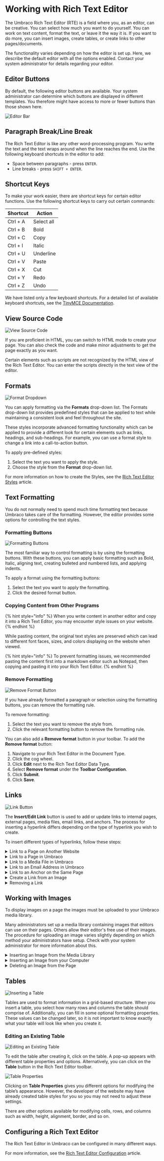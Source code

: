 # Working with Rich Text Editor

The Umbraco Rich Text Editor (RTE) is a field where you, as an editor, can be creative. You can select how much you want to do yourself. You can work on text content, format the text, or leave it the way it is. If you want to do more, you can insert images, create tables, or create links to other pages/documents.

The functionality varies depending on how the editor is set up. Here, we describe the default editor with all the options enabled. Contact your system administrator for details regarding your editor.

## Editor Buttons

By default, the following editor buttons are available. Your system administrator can determine which buttons are displayed in different templates. You therefore might have access to more or fewer buttons than those shown here.

![Editor Bar](images/editor\_bar\_v14.png)

## Paragraph Break/Line Break

The Rich Text Editor is like any other word-processing program. You write the text and the text wraps around when the line reaches the end. Use the following keyboard shortcuts in the editor to add:

* Space between paragraphs - press `ENTER`.
* Line breaks - press `SHIFT + ENTER`.

## Shortcut Keys

To make your work easier, there are shortcut keys for certain editor functions. Use the following shortcut keys to carry out certain commands:

| Shortcut | Action     |
| -------- | ---------- |
| Ctrl + A | Select all |
| Ctrl + B | Bold       |
| Ctrl + C | Copy       |
| Ctrl + I | Italic     |
| Ctrl + U | Underline  |
| Ctrl + V | Paste      |
| Ctrl + X | Cut        |
| Ctrl + Y | Redo       |
| Ctrl + Z | Undo       |

We have listed only a few keyboard shortcuts. For a detailed list of available keyboard shortcuts, see the [TinyMCE Documentation](https://www.tiny.cloud/docs/tinymce/latest/keyboard-shortcuts/).

## View Source Code

![View Source Code](images/view-source-code-v11.png)

If you are proficient in HTML, you can switch to HTML mode to create your page. You can also check the code and make minor adjustments to get the page exactly as you want.

Certain elements such as scripts are not recognized by the HTML view of the Rich Text Editor. You can enter the scripts directly in the text view of the editor.

## Formats

![Format Dropdown](images/Formats-Button-v11.png)

You can apply formatting via the **Formats** drop-down list. The Formats drop-down list provides predefined styles that can be applied to text while maintaining a consistent look and feel throughout the site.

These styles incorporate advanced formatting functionality which can be applied to provide a different look for certain elements such as links, headings, and sub-headings. For example, you can use a format style to change a link into a call-to-action button.

To apply pre-defined styles:

1. Select the text you want to apply the style.
2. Choose the style from the **Format** drop-down list.

For more information on how to create the Styles, see the [Rich Text Editor Styles](https://docs.umbraco.com/umbraco-cms/fundamentals/backoffice/property-editors/built-in-umbraco-property-editors/rich-text-editor/rte-styles) article.

## Text Formatting

You do not normally need to spend much time formatting text because Umbraco takes care of the formatting. However, the editor provides some options for controlling the text styles.

### Formatting Buttons

![Formatting Buttons](images/Formatting-Buttons-v11.png)

The most familiar way to control formatting is by using the formatting buttons. With these buttons, you can apply basic formatting such as Bold, Italic, aligning text, creating bulleted and numbered lists, and applying indents.

To apply a format using the formatting buttons:

1. Select the text you want to apply the formatting.
2. Click the desired format button.

### Copying Content from Other Programs

{% hint style="info" %}
When you write content in another editor and copy it into a Rich Text Editor, you may encounter style issues on your website.
{% endhint %}

While pasting content, the original text styles are preserved which can lead to different font faces, sizes, and colors displaying on the website when viewed.

{% hint style="info" %}
To prevent formatting issues, we recommended pasting the content first into a markdown editor such as Notepad, then copying and pasting it into your Rich Text Editor.
{% endhint %}

### Remove Formatting

![Remove Format Button](images/Remove-Format-v11.png)

If you have already formatted a paragraph or selection using the formatting buttons, you can remove the formatting rule.

To remove formatting:

1. Select the text you want to remove the style from.
2. Click the relevant formatting button to remove the formatting rule.

You can also add a **Remove format** button in your toolbar. To add the **Remove format** button:

1. Navigate to your Rich Text Editor in the Document Type.
2. Click the cog wheel.
3. Click **Edit** next to the Rich Text Editor Data Type.
4. Select **Remove format** under the **Toolbar Configuration**.
5. Click **Submit**.
6. Click **Save**.

## Links

![Link Button](images/Link-Button-v11.png)

The **Insert/Edit Link** button is used to add or update links to internal pages, external pages, media files, email links, and anchors. The process for inserting a hyperlink differs depending on the type of hyperlink you wish to create.

To insert different types of hyperlinks, follow these steps:

<details>

<summary>Link to a Page on Another Website</summary>

<img src="images/Link-to-an-external-Page-v11.png" alt="Link to a Page on another Website" data-size="original">

1. Select the text that will form the hyperlink.
2. Click the **Insert/Edit Link** button to open the link properties slide-out menu.
3. Enter the URL of the web page you wish to link to in the **Link** field.
4. Enter the text that will be displayed as the link title in the **Link Title** field.
   * This is important information for everyone reading the website with different accessibility aids.
5. Select the **Target** field to open the link in a new window or tab.
6. Click **Submit**.

</details>

<details>

<summary>Link to a Page in Umbraco</summary>

<img src="images/Link-to-a-Page-v11.png" alt="Link to a Page in Umbraco" data-size="original">

1. Select the text that will form the hyperlink.
2. Click the **Insert/Edit Link** button to open the link properties slide-out menu.
3. Select a page from the **Link to page** field.
   * This will populate the **Link** and **Link Title** fields automatically.
4. Select the **Target** field to open the link in a new window or tab.
5. Click **Submit**.

</details>

<details>

<summary>Link to a Media File in Umbraco</summary>

<img src="images/Link-to-Media-File-v11.png" alt="Link to a Media File in Umbraco" data-size="original">

1. Select the text that will form the hyperlink.
2. Click the **Insert/Edit Link** button to open the link properties slide-out menu.
3. Select the **Link to Media** button to select the media item.
4. Click **Select**.
   * This will automatically populate the **Link** and **Link Title** fields with the media item information.
   * By default, the **Link** field contains the media file name and cannot be edited.
5. Select the **Target** field to open the link in a new window or tab.
6. Click **Submit**.

</details>

<details>

<summary>Link to an Email Address in Umbraco</summary>

<img src="images/Link-to-Email-Address-v11.png" alt="Link to an Email Address in Umbraco" data-size="original">

1. Select the text that will form the hyperlink.
2. Click the **Insert/Edit Link** button to open the link properties slide-out menu.
3. Enter the text `mailto:` followed by the email address you wish to link to in the **Link** field. For example, `mailto:contact@umbraco.com`.
4. Enter the text that will be displayed as the link title in the **Link Title** field.
5. Select the **Target** field to open the link in a new window or tab.
6. Click **Submit**.

</details>

<details>

<summary>Link to an Anchor on the Same Page</summary>

An anchor allows you to create internal page links that enable users to navigate within a page. There are two parts to setting up an anchor: the anchor itself and the link to the anchor.

#### Creating an Anchor

<img src="images/Creating-an-anchor-v11.png" alt="Creating an Anchor" data-size="original">

1. Click the editor cursor where you wish to create the anchor.
2. Click the **Anchor Button** which will launch the Anchor creation dialog.
3. Enter your anchor name in the **ID** field.
   * You should avoid special characters and spaces.
4. Click **Save**.
   * You will see a small anchor icon where you previously had the editor cursor.

To delete the anchor:

1. Select the anchor icon.
2. Press your **Delete** key.

<img src="images/Delete-an-anchor-v11.png" alt="Deleting an Anchor" data-size="original">

#### Linking to an Anchor

<img src="images/Linking-to-Anchor-v11.png" alt="Linking to an anchor" data-size="original">

1. Select the text to which you wish to add the anchor link to.
2. Click the **Insert link** button to open the link properties slide-out menu.
3. Add a hash symbol (#) followed by the name of your anchor in the **Anchor/querystring** field.
4. Enter the text that will be displayed as the link title in the **Link Title** field.
5. Click **Submit**.

</details>

<details>

<summary>Create a Link from an Image</summary>

You can make images into clickable links in Umbraco:

<img src="images/Link-from-Image-v11.png" alt="Create a Link from an Image" data-size="original">

1. Insert an image into the Rich Text Editor.
   * For more information, see the [Working with Images](./#working-with-images) section.
2. Select the image that will form the hyperlink.
3. Enter the URL of the web page you wish to link to in the **Link** field.
4. Enter the text that will be displayed as the link title in the **Link Title** field.
5. Select the **Target** field to open the link in a new window or tab.
6. Click **Submit**.

</details>

<details>

<summary>Removing a Link</summary>

<img src="images/Remove-link-v11.png" alt="Remove link Button" data-size="original">

To remove a link:

1. Select the link in the Rich Text Editor.
   * For text links, click the cursor anywhere within the link text. For an image, click the image itself.
2. Click the **Remove Link** button which will remove the hyperlink.
3. Alternatively, you can click the **Insert/Edit Link** button and remove the link from the **Link** field.

</details>

## Working with Images

To display images on a page the images must be uploaded to your Umbraco media library.

Many administrators set up a media library containing images that editors can use on their pages. Others allow their editor's free use of their images. The procedure for uploading an image varies slightly depending on which method your administrators have setup. Check with your system administrator for more information about this.

<details>

<summary>Inserting an Image from the Media Library</summary>

<img src="images/Inserting-Image-from-the-Media-Library-v11.png" alt="Inserting an Image from the Media Library" data-size="original">

1. Place the cursor in the Rich Text Editor where you want to insert your image.
2. Click the **Media Picker** button from the toolbar.
3. Select the folder in which the image is.
4. Click the thumbnail of your chosen image to open the image properties menu.
5. Enter a name/description for the image in the **Caption (optional)** field.
   * It is important to add descriptive titles to images as these are used to assist visually impaired users.
6. Click **Select**.

</details>

<details>

<summary>Inserting an Image from your Computer</summary>

You can upload images directly from the Rich Text Editor on the page you are editing. These images will be stored in the Umbraco Media Library. Therefore, it would be best to ensure the image is placed in the correct location within the library. If you click the plus icon underneath the search bar in the media picker slide-out menu you can create folders in the media library.

<img src="images/Inserting-an-Image-from-Computer-v11.png" alt="Inserting an Image from your Computer" data-size="original">

1. Place the cursor in the Rich Text Editor where you want to insert your image.
2. Click the **Media Picker** button from the toolbar.
3. Click the **Upload** button which is located in the top right-hand corner of the menu.
4. Select the chosen image from the pop-up window.
5. Enter a name/description for the image in the **Caption (optional)** field.
6. Click **Select**.

</details>

<details>

<summary>Deleting an Image from the Page</summary>

To delete an image from the page:

1. Select the image.
2. Press the **Delete** button on your keyboard.
   * The image disappears from the page but is not deleted from the Umbraco Media library.

</details>

## Tables

![Inserting a Table](images/Insert-a-table-v11.png)

Tables are used to format information in a grid-based structure. When you insert a table, you select how many rows and columns the table should comprise of. Additionally, you can fill in some optional formatting properties. These values can be changed later, so it is not important to know exactly what your table will look like when you create it.

### Editing an Existing Table

![Editing an Existing Table](images/Editing-an-existing-table-v11.png)

To edit the table after creating it, click on the table. A pop-up appears with different table properties and options. Alternatively, you can click on the **Table** button in the Rich Text Editor toolbar.

![Table Properties](images/table-properties-v11.png)

Clicking on **Table Properties** gives you different options for modifying the table’s appearance. However, the developer of the website may have already created table styles for you so you may not need to adjust these settings.

There are other options available for modifying cells, rows, and columns such as width, height, alignment, border, and so on.

## Configuring a Rich Text Editor

The Rich Text Editor in Umbraco can be configured in many different ways.

For more information, see the [Rich Text Editor Configuration](https://docs.umbraco.com/umbraco-cms/fundamentals/backoffice/property-editors/built-in-umbraco-property-editors/rich-text-editor/configuration) article.
